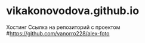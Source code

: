# vikakonovodova.github.io
Хостинг
Ссылка на репозиторий с проектом
#https://github.com/vanorro228/alex-foto
